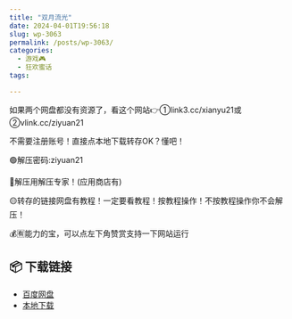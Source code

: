 ```yaml
---
title: "双月流光"
date: 2024-04-01T19:56:18
slug: wp-3063
permalink: /posts/wp-3063/
categories:
  - 游戏🎮
  - 狂欢蜜话
tags:

---
```


如果两个网盘都没有资源了，看这个网站👉①link3.cc/xianyu21或②vlink.cc/ziyuan21

不需要注册账号！直接点本地下载转存OK？懂吧！

🟢解压密码:ziyuan21

🔵解压用解压专家！(应用商店有)

🟡转存的链接网盘有教程！一定要看教程！按教程操作！不按教程操作你不会解压！

💰🈶能力的宝，可以点左下角赞赏支持一下网站运行

## 📦 下载链接
- [百度网盘](https://blziyuan21.com/pay-download/3063?key=ddf02ef3f4&down_id=0)
- [本地下载](https://blziyuan21.com/pay-download/3063?key=ddf02ef3f4&down_id=1)

